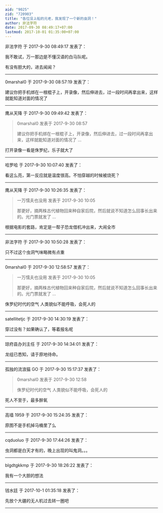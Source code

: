 ```yaml
---
aid: "9025"
zid: "720903"
title: "各位没上船的元老，我发现了一个新的虫洞！"
author: 非法字符
date: 2017-09-30 08:49:17+07:00
lastmod: 2017-10-01 01:35:00+07:00
---
```


非法字符 于 2017-9-30 08:49:17 发表了：

我不敢试，万一那边是不懂汉语的白马队呢。

有没有胆大的，进去闻闻？

---

0marshal0 于 2017-9-30 08:57:19 发表了：

建议你把手机绑在一根棍子上，开录像，然后伸进去，过一段时间再拿出来，这样就能知道对面的情况了

---

鹰从天降 于 2017-9-30 09:49:42 发表了：

> 0marshal0 发表于 2017-9-30 08:57
>
> 建议你把手机绑在一根棍子上，开录像，然后伸进去，过一段时间再拿出来，这样就能知道对面的情况了 ...

打开录像一看是侏罗纪，乐子就大了

---

哈罗哈 于 2017-9-30 10:07:40 发表了：

看这么亮，第一反应就是温度很高。不怕穿越的时候被烧死？

---

鹰从天降 于 2017-9-30 10:26:35 发表了：

> 一万懦夫也没用 发表于 2017-9-30 10:05
>
> 那更好，摘两株古代植物回来种自家后院，然后就说不知道怎么回事长出来的。光门票就发了 ...

根据电影的套路，肯定是一帮子恐龙借机冲出来，大闹全市

---

非法字符 于 2017-9-30 10:50:28 发表了：

只不过这个虫洞气味略微有点重

---

0marshal0 于 2017-9-30 12:58:57 发表了：

> 一万懦夫也没用 发表于 2017-9-30 10:05
>
> 那更好，摘两株古代植物回来种自家后院，然后就说不知道怎么回事长出来的。光门票就发了 ...

侏罗纪时代的空气 人类貌似不能呼吸，会死人的

---

satellitetjc 于 2017-9-30 14:30:19 发表了：

穿过没有？如果确认了，等着报名呢

---

琼府县办刘主任 于 2017-9-30 14:34:01 发表了：

龙组已悉知，请于原地待命。

---

孤独的流浪猫 GO 于 2017-9-30 15:17:37 发表了：

> 0marshal0 发表于 2017-9-30 12:58
>
> 侏罗纪时代的空气 人类貌似不能呼吸，会死人的

死人不至于，最多醉氧

---

高墙 1959 于 2017-9-30 15:24:35 发表了：

原图不是手机掉马桶里了么

---

cqduoluo 于 2017-9-30 17:44:26 发表了：

虫洞都是白天才有的，晚上出现的叫鬼洞。。。

---

blgdtgkkmp 于 2017-9-30 18:26:22 发表了：

我有一个大胆的想法

---

钱水廷 于 2017-10-1 01:35:18 发表了：

先放个大疆的无人机过去转一圈吧

---
